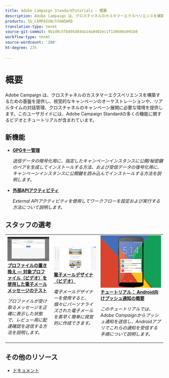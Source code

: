 ```yaml
---
title: Adobe Campaign StandardTutorials — 概要
description: Adobe Campaign は、クロスチャネルのカスタマーエクスペリエンスを構築するための基盤を提供し、視覚的なキャンペーンのオーケストレーションや、リアルタイムの対話管理、クロスチャネルのキャンペーン展開に必要な環境を提供します。このユーザガイドには、Adobe Campaign Standardの多くの機能に関するビデオとチュートリアルが含まれています。
products: SG_CAMPAIGN/STANDARD
translation-type: tm+mt
source-git-commit: 9b1d8c5fb895d84da14a0402ec1f130b90a991b0
workflow-type: tm+mt
source-wordcount: '280'
ht-degree: 23%

---
```



# 概要

Adobe Campaign は、クロスチャネルのカスタマーエクスペリエンスを構築するための基盤を提供し、視覚的なキャンペーンのオーケストレーションや、リアルタイムの対話管理、クロスチャネルのキャンペーン展開に必要な環境を提供します。このユーザガイドには、Adobe Campaign Standardの多くの機能に関するビデオとチュートリアルが含まれています。

## 新機能

* **[GPGキー管理](/help/administrating/control-panel/gpg-key-management/gpg-key-management-overview.md)**

   *送信データの暗号化用に、指定したキャンペーンインスタンスに公開/秘密鍵のペアを生成してインストールする方法、および受信データの復号化用に、キャンペーンインスタンスに公開鍵を読み込んでインストールする方法を説明します。*

* **[外部APIアクティビティ](/help/managing-processes-and-data/data-management-activities/external-api-activity.md)**

   *External APIアクティビティを使用してワークフローを設定および実行する方法について説明します。*

## スタッフの選考

<table>
<tr>
  <td>
    <a href="./communication-channels/email/profile-substitution.md"> 
      <img alt="プロファイルの置き換え — 対象プロファイル（ビデオ）を使用した電子メールメッセージのテスト" src="./assets/substitution_tab.png"/>
    </a>
    <div>
      <a href="./communication-channels/email/profile-substitution.md">
    <strong>プロファイルの置き換え — 対象プロファイル（ビデオ）を使用した電子メールメッセージのテスト</strong>
    </a>
    </div>
    <p>
    <em>プロファイルが受け取るメッセージを正確に表示した状態で、レビュー用に配達確認を送信する方法を説明します。</em>
    <p>
  </td>
   <td>
    <a href="./designing-content/email-designer/email-designer-overview.md">
      <img alt="電子メールデザイナ（ビデオ）" src="./assets/email_designer_tutorial.png" />
    </a>
    <div>
      <a href="./designing-content/email-designer/email-designer-overview.md">
    <strong>電子メールデザイナ（ビデオ）</strong>
    </a>
    </div>
    <p>
    <em>電子メールデザイナーを使用すると、個々にパーソナライズされた電子メールを素早く簡単に視覚的に作成できます。</em>
    <p>
  </td>
  <td>
    <a href="https://docs.adobe.com/content/help/en/campaign-standard-learn/getting-started-with-push-notifications-android/introduction.html">
      <img alt="チュートリアル： Android向けプッシュ通知の概要" src="./assets/push-for-android.png" />
    </a>
    <div>
      <a href="https://docs.adobe.com/content/help/en/campaign-standard-learn/getting-started-with-push-notifications-android/introduction.html">
    <strong>チュートリアル： Android向けプッシュ通知の概要</strong>
    </a>
    </div>
    <p>
    <em>このチュートリアルでは、Adobe Campaignからプッシュ通知を送信し、Androidアプリでこれらの通知を受信する手順について説明します。 </em>
    <p>
  </td>
</tr>
</table>

## その他のリソース

* [ドキュメント](https://docs.adobe.com/content/help/ja-JP/campaign-standard/using/campaign-standard-home.html)
